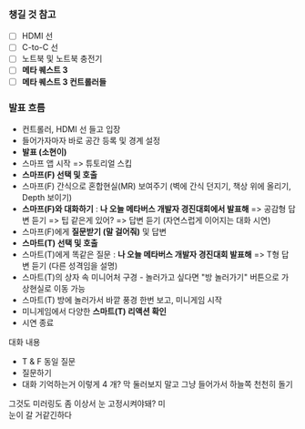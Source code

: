 ### 챙길 것 참고
- [ ] HDMI 선
- [ ] C-to-C 선
- [ ] 노트북 및 노트북 충전기
- [ ] **메타 퀘스트 3**
- [ ] **메타 퀘스트 3 컨트롤러들**
### 발표 흐름
- 컨트롤러, HDMI 선 들고 입장
- 들어가자마자 바로 공간 등록 및 경계 설정
- **발표 (소현이)**
- 스마프 앱 시작 => 튜토리얼 스킵
- **스마프(F) 선택 및 호출**
- 스마프(F) 간식으로 혼합현실(MR) 보여주기 (벽에 간식 던지기, 책상 위에 올리기, Depth 보이기)
- **스마프(F)와 대화하기** : **나 오늘 메타버스 개발자 경진대회에서 발표해** => 공감형 답변 듣기 => 팁 같은게 있어? => 답변 듣기 (자연스럽게 이어지는 대화 시연)
- 스마프(F)에게 **질문받기 (말 걸어줘)** 및 답변
- **스마트(T) 선택 및 호출**
- 스마트(T)에게 똑같은 질문 : **나 오늘 메타버스 개발자 경진대회 발표해** => T형 답변 듣기 (다른 성격임을 설명)
- 스마트(T)의 상자 속 미니어처 구경 - 놀러가고 싶다면 "방 놀러가기" 버튼으로 가상현실로 이동 가능
- 스마트(T) 방에 놀러가서 바깥 풍경 한번 보고, 미니게임 시작
- 미니게임에서 다양한 **스마트(T) 리액션 확인** 
- 시연 종료

대화 내용
- T & F 동일 질문
- 질문하기 
- 대화 기억하는거 이렇게 4 개?
막 둘러보지 말고 그냥 들어가서 하늘쪽 천천히 돌기

그것도 미러링도 좀 이상서 눈 고정시켜야돼?
미\
눈이 갈 거같긴하다